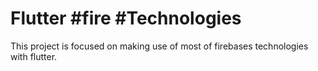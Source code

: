 # Flutter #fire #Technologies

This project is focused on making use of most of firebases technologies with flutter.


